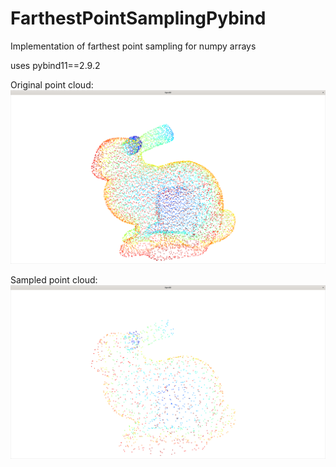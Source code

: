 # FarthestPointSamplingPybind
Implementation of farthest point sampling for numpy arrays

uses pybind11==2.9.2


Original point cloud:
![original](bunny1.png)

Sampled point cloud:
![sampled](bunny2.png)
